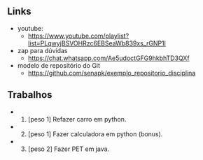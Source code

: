 ## Links
- youtube: 
    - https://www.youtube.com/playlist?list=PLqwyjBSVOHRzc6EBSeaWb839xs_rGNP1l
- zap para dúvidas
    - https://chat.whatsapp.com/Ae5udoctGFG9hkbhTD3QXf
- modelo de repositório do Git
    - https://github.com/senapk/exemplo_repositorio_disciplina

## Trabalhos
- 01. [peso 1] Refazer carro em python.
- 02. [peso 1] Fazer calculadora em python (bonus). 
- 03. [peso 2] Fazer PET em java.

##

